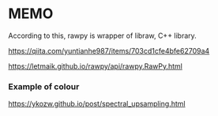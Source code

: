 # MEMO

According to this, rawpy is wrapper of libraw, C++ library.

https://qiita.com/yuntianhe987/items/703cd1cfe4bfe62709a4



https://letmaik.github.io/rawpy/api/rawpy.RawPy.html

### Example of colour

https://ykozw.github.io/post/spectral_upsampling.html

